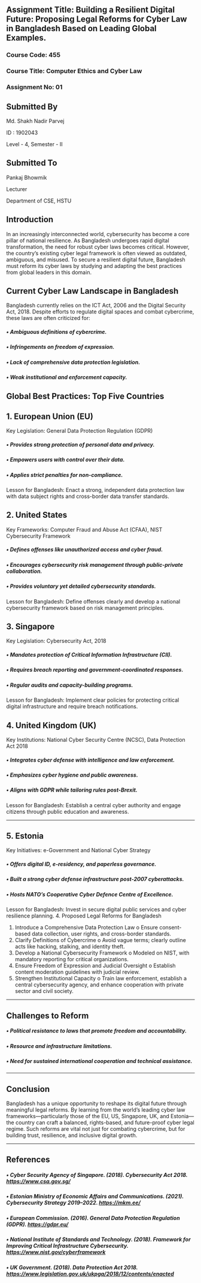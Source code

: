 ## Assignment Title: Building a Resilient Digital Future: Proposing Legal Reforms for Cyber Law in Bangladesh Based on Leading Global Examples.

### Course Code: 455 
### Course Title: Computer Ethics and Cyber Law
### Assignment No: 01

## Submitted By
Md. Shakh Nadir Parvej

ID : 1902043

Level - 4, Semester - II

## Submitted To
Pankaj Bhowmik

Lecturer

Department of CSE, HSTU

## Introduction
In an increasingly interconnected world, cybersecurity has become a core pillar of national resilience. As Bangladesh undergoes rapid digital transformation, the need for robust cyber laws becomes critical. However, the country’s existing cyber legal framework is often viewed as outdated, ambiguous, and misused. To secure a resilient digital future, Bangladesh must reform its cyber laws by studying and adapting the best practices from global leaders in this domain.

## Current Cyber Law Landscape in Bangladesh
Bangladesh currently relies on the ICT Act, 2006 and the Digital Security Act, 2018. Despite efforts to regulate digital spaces and combat cybercrime, these laws are often criticized for:
##### •	Ambiguous definitions of cybercrime.
#####  •	Infringements on freedom of expression.
#####  •	Lack of comprehensive data protection legislation.
#####  •	Weak institutional and enforcement capacity.
## Global Best Practices: Top Five Countries
## 1. European Union (EU)
Key Legislation: General Data Protection Regulation (GDPR)
##### •	Provides strong protection of personal data and privacy.
##### •	Empowers users with control over their data.
##### •	Applies strict penalties for non-compliance.
Lesson for Bangladesh: Enact a strong, independent data protection law with data subject rights and cross-border data transfer standards.
## 2. United States
Key Frameworks: Computer Fraud and Abuse Act (CFAA), NIST Cybersecurity Framework
##### •	Defines offenses like unauthorized access and cyber fraud.
##### •	Encourages cybersecurity risk management through public-private collaboration.
##### •	Provides voluntary yet detailed cybersecurity standards.
Lesson for Bangladesh: Define offenses clearly and develop a national cybersecurity framework based on risk management principles.
## 3. Singapore
Key Legislation: Cybersecurity Act, 2018
##### •	Mandates protection of Critical Information Infrastructure (CII).
##### •	Requires breach reporting and government-coordinated responses.
##### •	Regular audits and capacity-building programs.
Lesson for Bangladesh: Implement clear policies for protecting critical digital infrastructure and require breach notifications.
## 4. United Kingdom (UK)
Key Institutions: National Cyber Security Centre (NCSC), Data Protection Act 2018
##### •	Integrates cyber defense with intelligence and law enforcement.
##### •	Emphasizes cyber hygiene and public awareness.
##### •	Aligns with GDPR while tailoring rules post-Brexit.
Lesson for Bangladesh: Establish a central cyber authority and engage citizens through public education and awareness.

________________________________________
## 5. Estonia
Key Initiatives: e-Government and National Cyber Strategy
##### •	Offers digital ID, e-residency, and paperless governance.
##### •	Built a strong cyber defense infrastructure post-2007 cyberattacks.
##### •	Hosts NATO’s Cooperative Cyber Defence Centre of Excellence.
Lesson for Bangladesh: Invest in secure digital public services and cyber resilience planning.
4. Proposed Legal Reforms for Bangladesh
1.	Introduce a Comprehensive Data Protection Law
o	Ensure consent-based data collection, user rights, and cross-border standards.
2.	Clarify Definitions of Cybercrime
o	Avoid vague terms; clearly outline acts like hacking, stalking, and identity theft.
3.	Develop a National Cybersecurity Framework
o	Modeled on NIST, with mandatory reporting for critical organizations.
4.	Ensure Freedom of Expression and Judicial Oversight
o	Establish content moderation guidelines with judicial review.
5.	Strengthen Institutional Capacity
o	Train law enforcement, establish a central cybersecurity agency, and enhance cooperation with private sector and civil society.
________________________________________
## Challenges to Reform
##### •	Political resistance to laws that promote freedom and accountability.
##### •	Resource and infrastructure limitations.
##### •	Need for sustained international cooperation and technical assistance.
________________________________________
## Conclusion
Bangladesh has a unique opportunity to reshape its digital future through meaningful legal reforms. By learning from the world’s leading cyber law frameworks—particularly those of the EU, US, Singapore, UK, and Estonia—the country can craft a balanced, rights-based, and future-proof cyber legal regime. Such reforms are vital not just for combating cybercrime, but for building trust, resilience, and inclusive digital growth.
________________________________________
## References
##### •	Cyber Security Agency of Singapore. (2018). Cybersecurity Act 2018. https://www.csa.gov.sg/
##### •	Estonian Ministry of Economic Affairs and Communications. (2021). Cybersecurity Strategy 2019–2022. https://mkm.ee/
##### •	European Commission. (2016). General Data Protection Regulation (GDPR). https://gdpr.eu/
##### •	National Institute of Standards and Technology. (2018). Framework for Improving Critical Infrastructure Cybersecurity. https://www.nist.gov/cyberframework
##### •	UK Government. (2018). Data Protection Act 2018. https://www.legislation.gov.uk/ukpga/2018/12/contents/enacted




